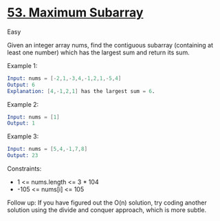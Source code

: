 # [53. Maximum Subarray](https://leetcode.com/problems/maximum-subarray/)

Easy

Given an integer array nums, find the contiguous subarray (containing at least one number) which has the largest sum and return its sum.

Example 1:

```s
Input: nums = [-2,1,-3,4,-1,2,1,-5,4]
Output: 6
Explanation: [4,-1,2,1] has the largest sum = 6.
```

Example 2:

```s
Input: nums = [1]
Output: 1
```

Example 3:

```s
Input: nums = [5,4,-1,7,8]
Output: 23
```

Constraints:

- 1 <= nums.length <= 3 * 104
- -105 <= nums[i] <= 105

Follow up: If you have figured out the O(n) solution, try coding another solution using the divide and conquer approach, which is more subtle.